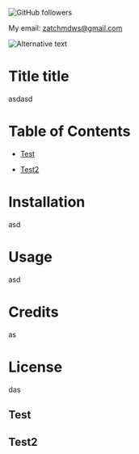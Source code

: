 ![GitHub followers](https://img.shields.io/github/followers/zachmdws?style=social)

My email: zatchmdws@gmail.com

![Alternative text](https://avatars1.githubusercontent.com/u/59651796?v=4)

# Title title

asdasd 



# Table of Contents



- [Test](#Test)

- [Test2](#Test2)

# Installation

asd



# Usage

asd



# Credits

as



# License

das

## Test

## Test2
